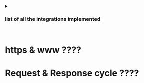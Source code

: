 <details>
<summary> <h3> list of all the integrations implemented </h3> </summary>
<p>

  - Stripe
  - WebRTC

---

</p>
</details>


<br/>

# https & www ????

# Request & Response cycle ????


